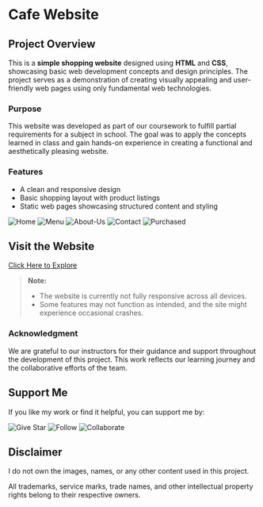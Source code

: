 # Cafe Website
## Project Overview  
This is a **simple shopping website** designed using **HTML** and **CSS**, showcasing basic web development concepts and design principles. The project serves as a demonstration of creating visually appealing and user-friendly web pages using only fundamental web technologies.  

### Purpose  
This website was developed as part of our coursework to fulfill partial requirements for a subject in school. The goal was to apply the concepts learned in class and gain hands-on experience in creating a functional and aesthetically pleasing website.  

### Features  
- A clean and responsive design  
- Basic shopping layout with product listings  
- Static web pages showcasing structured content and styling  


![Home](https://github.com/user-attachments/assets/d32a4230-d4e2-4f52-8d84-0f4036e8691a)
![Menu](https://github.com/user-attachments/assets/754e6950-0e4f-425b-b549-b7b9f11c4f48)
![About-Us](https://github.com/user-attachments/assets/c5b03dd2-d34b-4fee-bbd4-b98287171bd8)
![Contact](https://github.com/user-attachments/assets/59b88906-dbb6-4f6f-82ae-af65660bd18d)
![Purchased](https://github.com/user-attachments/assets/4b1f251f-7784-4be4-a859-838641d38e7e)

## Visit the Website
[Click Here to Explore](https://lurxdel.github.io/Cafe-Website/)

> **Note:**  
> - The website is currently not fully responsive across all devices.  
> - Some features may not function as intended, and the site might experience occasional crashes.  

### Acknowledgment  
We are grateful to our instructors for their guidance and support throughout the development of this project. This work reflects our learning journey and the collaborative efforts of the team.  

## Support Me
If you like my work or find it helpful, you can support me by:

![Give Star](https://img.shields.io/badge/Give%20⭐️-F7DF1E?style=for-the-badge&logo=github&logoColor=black)
![Follow](https://img.shields.io/badge/Follow-1DA1F2?style=for-the-badge&logo=twitter&logoColor=white)
![Collaborate](https://img.shields.io/badge/Collaborate-6CC24A?style=for-the-badge&logo=githubactions&logoColor=white)

## Disclaimer  
I do not own the images, names, or any other content used in this project.  

All trademarks, service marks, trade names, and other intellectual property rights belong to their respective owners.  
